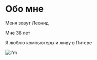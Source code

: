 # Обо мне

Меня зовут Леонид

Мне 38 лет

Я люблю компьютеры и живу в Питере


![I'm](https://user-images.githubusercontent.com/119950090/206869498-8b71020b-0827-4c99-95e8-61f43b2965c3.jpg)
